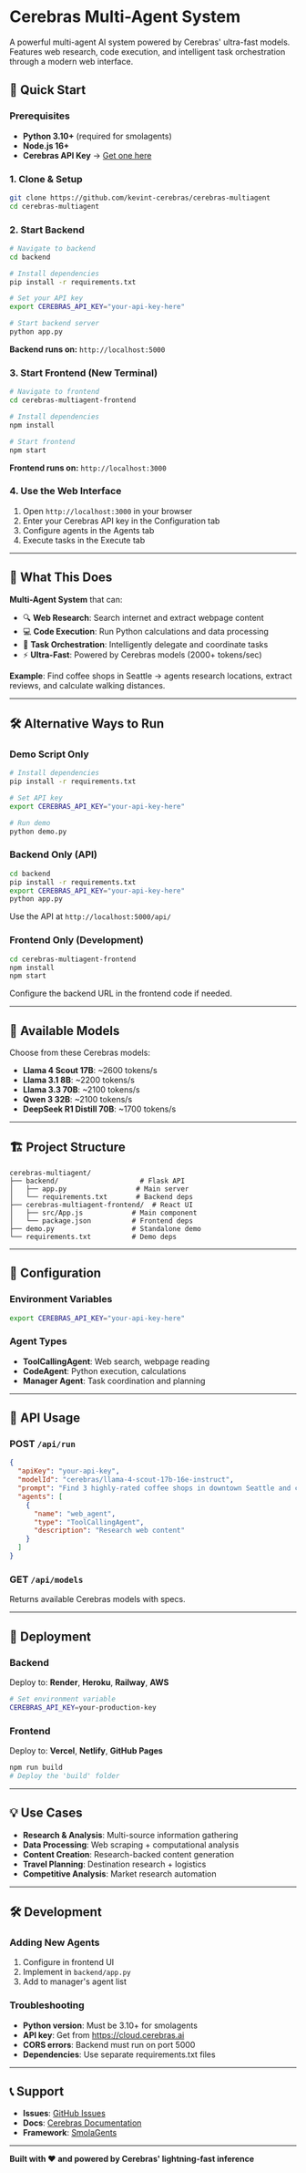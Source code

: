 # Cerebras Multi-Agent System

A powerful multi-agent AI system powered by Cerebras' ultra-fast models. Features web research, code execution, and intelligent task orchestration through a modern web interface.

## 🚀 Quick Start

### Prerequisites
- **Python 3.10+** (required for smolagents)
- **Node.js 16+**
- **Cerebras API Key** → [Get one here](https://cloud.cerebras.ai?utm_source=multiagent)

### 1. Clone & Setup
```bash
git clone https://github.com/kevint-cerebras/cerebras-multiagent
cd cerebras-multiagent
```

### 2. Start Backend
```bash
# Navigate to backend
cd backend

# Install dependencies
pip install -r requirements.txt

# Set your API key
export CEREBRAS_API_KEY="your-api-key-here"

# Start backend server
python app.py
```
**Backend runs on:** `http://localhost:5000`

### 3. Start Frontend (New Terminal)
```bash
# Navigate to frontend
cd cerebras-multiagent-frontend

# Install dependencies
npm install

# Start frontend
npm start
```
**Frontend runs on:** `http://localhost:3000`

### 4. Use the Web Interface
1. Open `http://localhost:3000` in your browser
2. Enter your Cerebras API key in the Configuration tab
3. Configure agents in the Agents tab
4. Execute tasks in the Execute tab

---

## 🎯 What This Does

**Multi-Agent System** that can:
- 🔍 **Web Research**: Search internet and extract webpage content
- 💻 **Code Execution**: Run Python calculations and data processing
- 🧠 **Task Orchestration**: Intelligently delegate and coordinate tasks
- ⚡ **Ultra-Fast**: Powered by Cerebras models (2000+ tokens/sec)

**Example**: Find coffee shops in Seattle → agents research locations, extract reviews, and calculate walking distances.

---

## 🛠️ Alternative Ways to Run

### Demo Script Only
```bash
# Install dependencies
pip install -r requirements.txt

# Set API key
export CEREBRAS_API_KEY="your-api-key-here"

# Run demo
python demo.py
```

### Backend Only (API)
```bash
cd backend
pip install -r requirements.txt
export CEREBRAS_API_KEY="your-api-key-here"
python app.py
```
Use the API at `http://localhost:5000/api/`

### Frontend Only (Development)
```bash
cd cerebras-multiagent-frontend
npm install
npm start
```
Configure the backend URL in the frontend code if needed.

---

## 🤖 Available Models

Choose from these Cerebras models:
- **Llama 4 Scout 17B**: ~2600 tokens/s
- **Llama 3.1 8B**: ~2200 tokens/s  
- **Llama 3.3 70B**: ~2100 tokens/s
- **Qwen 3 32B**: ~2100 tokens/s
- **DeepSeek R1 Distill 70B**: ~1700 tokens/s

---

## 🏗️ Project Structure

```
cerebras-multiagent/
├── backend/                    # Flask API
│   ├── app.py                 # Main server
│   └── requirements.txt       # Backend deps
├── cerebras-multiagent-frontend/  # React UI
│   ├── src/App.js            # Main component
│   └── package.json          # Frontend deps
├── demo.py                   # Standalone demo
└── requirements.txt          # Demo deps
```

---

## 🔧 Configuration

### Environment Variables
```bash
export CEREBRAS_API_KEY="your-api-key-here"
```

### Agent Types
- **ToolCallingAgent**: Web search, webpage reading
- **CodeAgent**: Python execution, calculations
- **Manager Agent**: Task coordination and planning

---

## 📡 API Usage

### POST `/api/run`
```json
{
  "apiKey": "your-api-key",
  "modelId": "cerebras/llama-4-scout-17b-16e-instruct", 
  "prompt": "Find 3 highly-rated coffee shops in downtown Seattle and calculate the walking distance between them in both miles and kilometers",
  "agents": [
    {
      "name": "web_agent",
      "type": "ToolCallingAgent", 
      "description": "Research web content"
    }
  ]
}
```

### GET `/api/models`
Returns available Cerebras models with specs.

---

## 🚀 Deployment

### Backend
Deploy to: **Render**, **Heroku**, **Railway**, **AWS**
```bash
# Set environment variable
CEREBRAS_API_KEY=your-production-key
```

### Frontend  
Deploy to: **Vercel**, **Netlify**, **GitHub Pages**
```bash
npm run build
# Deploy the 'build' folder
```

---

## 💡 Use Cases

- **Research & Analysis**: Multi-source information gathering
- **Data Processing**: Web scraping + computational analysis  
- **Content Creation**: Research-backed content generation
- **Travel Planning**: Destination research + logistics
- **Competitive Analysis**: Market research automation

---

## 🛠️ Development

### Adding New Agents
1. Configure in frontend UI
2. Implement in `backend/app.py`
3. Add to manager's agent list

### Troubleshooting
- **Python version**: Must be 3.10+ for smolagents
- **API key**: Get from https://cloud.cerebras.ai
- **CORS errors**: Backend must run on port 5000
- **Dependencies**: Use separate requirements.txt files

---

## 📞 Support

- **Issues**: [GitHub Issues](https://github.com/kevint-cerebras/cerebras-multiagent/issues)
- **Docs**: [Cerebras Documentation](https://cerebras.ai/docs)
- **Framework**: [SmolaGents](https://github.com/smolagents)

---

**Built with ❤️ and powered by Cerebras' lightning-fast inference** 